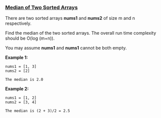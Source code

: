 ### [Median of Two Sorted Arrays](https://leetcode.com/problems/median-of-two-sorted-arrays)

There are two sorted arrays __nums1__ and __nums2__ of size m and n respectively.

Find the median of the two sorted arrays. The overall run time complexity should be O(log (m+n)).

You may assume __nums1__ and __nums1__ cannot be both empty.

__Example 1:__

```
nums1 = [1, 3]
nums2 = [2]

The median is 2.0
```

__Example 2:__

```
nums1 = [1, 2]
nums2 = [3, 4]

The median is (2 + 3)/2 = 2.5
```
